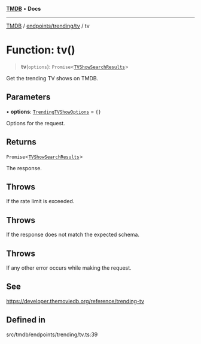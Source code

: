 [**TMDB**](../../../../README.md) • **Docs**

***

[TMDB](../../../../README.md) / [endpoints/trending/tv](../README.md) / tv

# Function: tv()

> **tv**(`options`): `Promise`\<[`TVShowSearchResults`](../../../../structs/Schemas/type-aliases/TVShowSearchResults.md)\>

Get the trending TV shows on TMDB.

## Parameters

• **options**: [`TrendingTVShowOptions`](../type-aliases/TrendingTVShowOptions.md) = `{}`

Options for the request.

## Returns

`Promise`\<[`TVShowSearchResults`](../../../../structs/Schemas/type-aliases/TVShowSearchResults.md)\>

The response.

## Throws

If the rate limit is exceeded.

## Throws

If the response does not match the expected schema.

## Throws

If any other error occurs while making the request.

## See

https://developer.themoviedb.org/reference/trending-tv

## Defined in

src/tmdb/endpoints/trending/tv.ts:39
